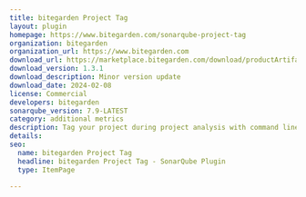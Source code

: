 ```yaml
---
title: bitegarden Project Tag
layout: plugin
homepage: https://www.bitegarden.com/sonarqube-project-tag
organization: bitegarden
organization_url: https://www.bitegarden.com
download_url: https://marketplace.bitegarden.com/download/productArtifact?productName=bitegarden-sonarqube-project-tag-plugin&productVersion=1.3.1&productFileExt=jar&customerEmail=sonarplugins@gmail.com&customerName=sonarqube&customerSurnames=marketplace&customerCompany=bitegarden
download_version: 1.3.1
download_description: Minor version update
download_date: 2024-02-08
license: Commercial
developers: bitegarden
sonarqube_version: 7.9-LATEST
category: additional metrics
description: Tag your project during project analysis with command line property
details: 
seo:
  name: bitegarden Project Tag
  headline: bitegarden Project Tag - SonarQube Plugin
  type: ItemPage

---
```

